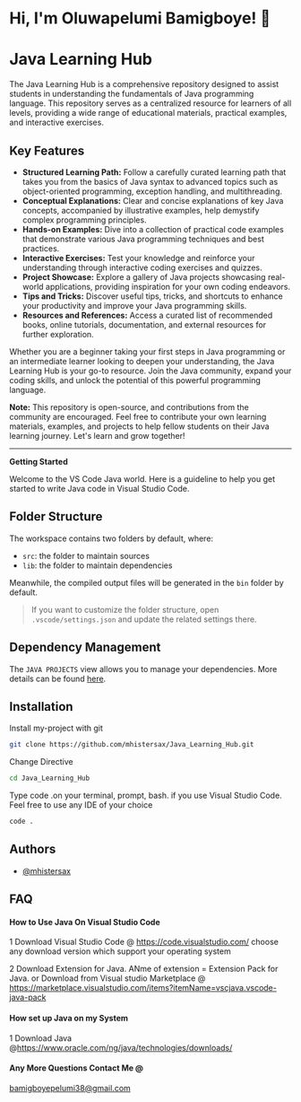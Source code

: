 
# Hi, I'm Oluwapelumi Bamigboye! 👋


# Java Learning Hub

The Java Learning Hub is a comprehensive repository designed to assist students in understanding the fundamentals of Java programming language. This repository serves as a centralized resource for learners of all levels, providing a wide range of educational materials, practical examples, and interactive exercises.

## Key Features

- **Structured Learning Path:** Follow a carefully curated learning path that takes you from the basics of Java syntax to advanced topics such as object-oriented programming, exception handling, and multithreading.
- **Conceptual Explanations:** Clear and concise explanations of key Java concepts, accompanied by illustrative examples, help demystify complex programming principles.
- **Hands-on Examples:** Dive into a collection of practical code examples that demonstrate various Java programming techniques and best practices.
- **Interactive Exercises:** Test your knowledge and reinforce your understanding through interactive coding exercises and quizzes.
- **Project Showcase:** Explore a gallery of Java projects showcasing real-world applications, providing inspiration for your own coding endeavors.
- **Tips and Tricks:** Discover useful tips, tricks, and shortcuts to enhance your productivity and improve your Java programming skills.
- **Resources and References:** Access a curated list of recommended books, online tutorials, documentation, and external resources for further exploration.

Whether you are a beginner taking your first steps in Java programming or an intermediate learner looking to deepen your understanding, the Java Learning Hub is your go-to resource. Join the Java community, expand your coding skills, and unlock the potential of this powerful programming language.

**Note:** This repository is open-source, and contributions from the community are encouraged. Feel free to contribute your own learning materials, examples, and projects to help fellow students on their Java learning journey. Let's learn and grow together!
<hr/>
<strong>Getting Started</strong>

Welcome to the VS Code Java world. Here is a guideline to help you get started to write Java code in Visual Studio Code.

## Folder Structure

The workspace contains two folders by default, where:

- `src`: the folder to maintain sources
- `lib`: the folder to maintain dependencies

Meanwhile, the compiled output files will be generated in the `bin` folder by default.

> If you want to customize the folder structure, open `.vscode/settings.json` and update the related settings there.

## Dependency Management

The `JAVA PROJECTS` view allows you to manage your dependencies. More details can be found [here](https://github.com/microsoft/vscode-java-dependency#manage-dependencies).



## Installation

Install my-project with git

```bash
git clone https://github.com/mhistersax/Java_Learning_Hub.git
```
Change Directive
```bash
cd Java_Learning_Hub
```
Type code .on your terminal, prompt, bash. if you use Visual Studio Code. Feel free to use any IDE of your choice
```bash
code .
```
## Authors

- [@mhistersax](https://github.com/mhistersax)


## FAQ

#### How to Use Java On Visual Studio Code

1 Download Visual Studio Code @ https://code.visualstudio.com/
choose any download version which support your operating system

2 Download Extension for Java. ANme of extension = Extension Pack for Java. or Download from Visual studio Marketplace @ https://marketplace.visualstudio.com/items?itemName=vscjava.vscode-java-pack

#### How set up Java on my System

1 Download Java @https://www.oracle.com/ng/java/technologies/downloads/

#### Any More Questions Contact Me @
bamigboyepelumi38@gmail.com

